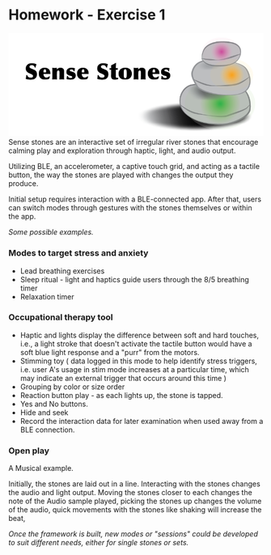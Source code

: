 # Homework - Exercise 1
![alt text](https://github.com/error404notfound/making-embedded-systems-homework/blob/main/homework_week_1/Assets/images/Introduction%20and%20Description%20.png)
Sense stones are an interactive set of irregular river stones that encourage calming play and exploration through haptic, light, and audio output.

Utilizing BLE, an accelerometer, a captive touch grid, and acting as a tactile button, the way the stones are played with changes the output they produce.

Initial setup requires interaction with a BLE-connected app. After that, users can switch modes through gestures with the stones themselves or within the app.

*Some possible examples.*

### Modes to target stress and anxiety

- Lead breathing exercises
- Sleep ritual - light and haptics guide users through the 8/5 breathing timer
- Relaxation timer

### Occupational therapy tool

- Haptic and lights display the difference between soft and hard touches, i.e., a light stroke that doesn't activate the tactile button would have a soft blue light response and a "purr" from the motors.
- Stimming toy (  data logged in this mode to help identify stress triggers, i.e.  user A's usage in stim mode increases at a particular time, which may indicate an external trigger that occurs around this time )
- Grouping by color or size order
- Reaction button play - as each lights up, the stone is tapped.
- Yes and No buttons.
- Hide and seek
- Record the interaction data for later examination when used away from a BLE connection.

### Open play

A Musical example.

Initially, the stones are laid out in a line. Interacting with the stones changes the audio and light output. Moving the stones closer to each changes the note of the Audio sample played, picking the stones up changes the volume of the audio,  quick movements with the stones like shaking will increase the beat,

*Once the framework is built, new modes or "sessions" could be developed to suit different needs, either for single stones or sets.*

